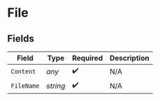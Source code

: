 # File


## Fields

| Field              | Type               | Required           | Description        |
| ------------------ | ------------------ | ------------------ | ------------------ |
| `Content`          | *any*              | :heavy_check_mark: | N/A                |
| `FileName`         | *string*           | :heavy_check_mark: | N/A                |